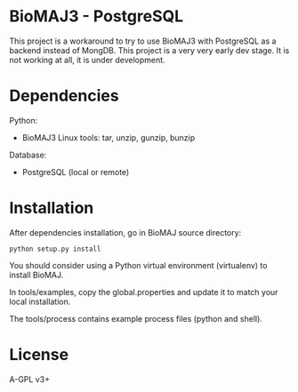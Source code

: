 BioMAJ3 - PostgreSQL
=====

This project is a workaround to try to use BioMAJ3 with PostgreSQL as a backend
instead of MongDB.
This project is a very very early dev stage. It is not working at all, it is under
development.

Dependencies
============

Python:
 * BioMAJ3
 Linux tools: tar, unzip, gunzip, bunzip

Database:
 * PostgreSQL (local or remote)

Installation
============

After dependencies installation, go in BioMAJ source directory:

    python setup.py install


You should consider using a Python virtual environment (virtualenv) to install BioMAJ.

In tools/examples, copy the global.properties and update it to match your local
installation.

The tools/process contains example process files (python and shell).

License
=======

A-GPL v3+

